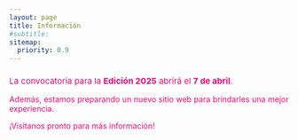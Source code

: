 ```yaml
---
layout: page
title: Información
#subtitle:
sitemap:
  priority: 0.9
---
```


### 
<div style="text-align: justify">
<div style="color: #ED0974">
<p style="font-size: 15px" style="line-height: 110%">
	La convocatoria para la <strong>Edición 2025</strong> abrirá el <strong>7 de abril</strong>.</p>
    <p>Además, estamos preparando un nuevo sitio web para brindarles una mejor experiencia.</p>
    <p>¡Visítanos pronto para más información!
</p>
</div>
</div>

<!-- 
¡Hemos cambiado de dirección!
<div style="text-align: justify">
	<p style="font-size: 15px" style="line-height: 110%">
	Estamos emocionados de compartir con tod@s nuestra nueva página. 🌟 
	<br>
	Haz clic en el siguiente enlace para visitarla: <a href="enlace va aca"><cite>Pares Ordenados</cite></a>
	<br>
	Si tienes este enlace guardado, no olvide actualizarlo.
	</p>
</div>
>

